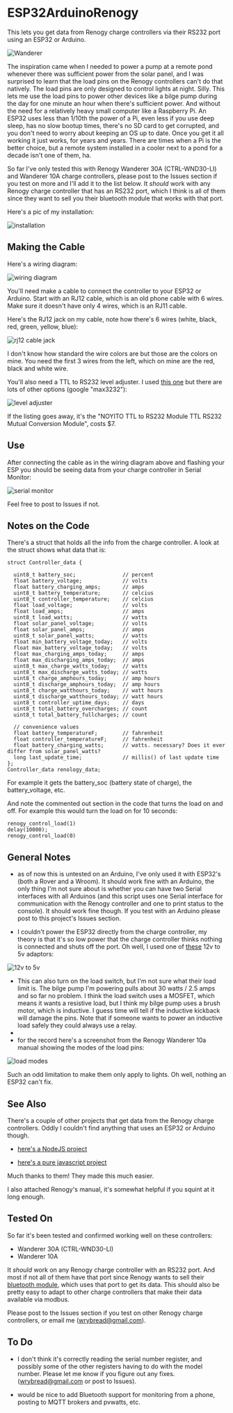 # ESP32ArduinoRenogy

This lets you get data from Renogy charge controllers via their RS232 port using an ESP32 or Arduino. 

![Wanderer](https://sinkingsensation.com/stuff/renogy/wanderer.jpg)

The inspiration came when I needed to power a pump at a remote pond whenever there was sufficient power from the solar panel, and I was surprised to learn that the load pins on the Renogy controllers can't do that natively. The load pins are only designed to control lights at night. Silly. This lets me use the load pins to power other devices like a bilge pump during the day for one minute an hour when there's sufficient power. And without the need for a relatively heavy small computer like a Raspberry Pi. An ESP32 uses less than 1/10th the power of a Pi, even less if you use deep sleep, has no slow bootup times, there's no SD card to get corrupted, and you don't need to worry about keeping an OS up to date. Once you get it all working it just works, for years and years. There are times when a Pi is the better choice, but a remote system installed in a cooler next to a pond for a decade isn't one of them, ha.

So far I've only tested this with Renogy Wanderer 30A (CTRL-WND30-LI) and Wanderer 10A charge controllers, please post to the Issues section if you test on more and I'll add it to the list below. It *should* work with any Renogy charge controller that has an RS232 port, which I think is all of them since they want to sell you their bluetooth module that works with that port.

Here's a pic of my installation:

![installation](https://sinkingsensation.com/stuff/renogy/box.jpg)

## Making the Cable

Here's a wiring diagram:

![wiring diagram](https://sinkingsensation.com/stuff/renogy/wiring.png)

You'll need make a cable to connect the controller to your ESP32 or Arduino. Start with an RJ12 cable, which is an old phone cable with 6 wires. Make sure it doesn't have only 4 wires, which is an RJ11 cable.

Here's the RJ12 jack on my cable, note how there's 6 wires (white, black, red, green, yellow, blue):

![rj12 cable jack](https://sinkingsensation.com/stuff/renogy/jack.jpg)

I don't know how standard the wire colors are but those are the colors on mine. You need the first 3 wires from the left, which on mine are the red, black and white wire.

You'll also need a TTL to RS232 level adjuster. I used [this one](https://www.amazon.com/dp/B07BJJ3TZR) but there are lots of other options (google "max3232"):

![level adjuster](https://sinkingsensation.com/stuff/renogy/converter.jpg)

If the listing goes away, it's the "NOYITO TTL to RS232 Module TTL RS232 Mutual Conversion Module", costs $7.

## Use

After connecting the cable as in the wiring diagram above and flashing your ESP you should be seeing data from your charge controller in Serial Monitor:

![serial monitor](https://sinkingsensation.com/stuff/renogy/serial_monitor.jpg)

Feel free to post to Issues if not.

## Notes on the Code

There's a struct that holds all the info from the charge controller. A look at the struct shows what data that is:

```
struct Controller_data {
  
  uint8_t battery_soc;               // percent
  float battery_voltage;             // volts
  float battery_charging_amps;       // amps
  uint8_t battery_temperature;       // celcius
  uint8_t controller_temperature;    // celcius
  float load_voltage;                // volts
  float load_amps;                   // amps
  uint8_t load_watts;                // watts
  float solar_panel_voltage;         // volts
  float solar_panel_amps;            // amps
  uint8_t solar_panel_watts;         // watts
  float min_battery_voltage_today;   // volts
  float max_battery_voltage_today;   // volts
  float max_charging_amps_today;     // amps
  float max_discharging_amps_today;  // amps
  uint8_t max_charge_watts_today;    // watts
  uint8_t max_discharge_watts_today; // watts
  uint8_t charge_amphours_today;     // amp hours
  uint8_t discharge_amphours_today;  // amp hours
  uint8_t charge_watthours_today;    // watt hours
  uint8_t discharge_watthours_today; // watt hours
  uint8_t controller_uptime_days;    // days
  uint8_t total_battery_overcharges; // count
  uint8_t total_battery_fullcharges; // count

  // convenience values
  float battery_temperatureF;        // fahrenheit
  float controller_temperatureF;     // fahrenheit
  float battery_charging_watts;      // watts. necessary? Does it ever differ from solar_panel_watts?
  long last_update_time;             // millis() of last update time
};
Controller_data renology_data;
```

For example it gets the battery_soc (battery state of charge), the battery_voltage, etc.

And note the commented out section in the code that turns the load on and off. For example this would turn the load on for 10 seconds:

```
renogy_control_load(1)
delay(10000);
renogy_control_load(0)
```


## General Notes

- as of now this is untested on an Arduino, I've only used it with ESP32's (both a Rover and a Wroom). It should work fine with an Arduino, the only thing I'm not sure about is whether you can have two Serial interfaces with all Arduinos (and this script uses one Serial interface for communication with the Renogy controller and one to print status to the console). It should work fine though. If you test with an Arduino please post to this project's Issues section.

- I couldn't power the ESP32 directly from the charge controller, my theory is that it's so low power that the charge controller thinks nothing is connected and shuts off the port. Oh well, I used one of [these](https://www.amazon.com/gp/product/B08H89LTP5) 12v to 5v adaptors:

![12v to 5v](https://sinkingsensation.com/stuff/renogy/12v_to_5v.jpg)

- This can also turn on the load switch, but I'm not sure what their load limit is. The bilge pump I'm powering pulls about 30 watts / 2.5 amps and so far no problem. I think the load switch uses a MOSFET, which means it wants a resistive load, but I think my bilge pump uses a brush motor, which is inductive. I guess time will tell if the inductive kickback will damage the pins. Note that if someone wants to power an inductive load safely they could always use a relay.
- 
- for the record here's a screenshot from the Renogy Wanderer 10a manual showing the modes of the load pins:

![load modes](https://sinkingsensation.com/stuff/renogy/load_modes.jpg)

Such an odd limitation to make them only apply to lights. Oh well, nothing an ESP32 can't fix.

## See Also

There's a couple of other projects that get data from the Renogy charge controllers. Oddly I couldn't find anything that uses an ESP32 or Arduino though.

- [here's a NodeJS project](https://github.com/mickwheelz/NodeRenogy)

- [here's a pure javascript project](https://github.com/menloparkinnovation/renogy-rover)

Much thanks to them! They made this much easier.

I also attached Renogy's manual, it's somewhat helpful if you squint at it long enough.

## Tested On

So far it's been tested and confirmed working well on these controllers:

- Wanderer 30A (CTRL-WND30-LI)
- Wanderer 10A

It *should* work on any Renogy charge controller with an RS232 port. And most if not all of them have that port since Renogy wants to sell their [bluetooth module](https://www.renogy.com/bt-2-bluetooth-module/), which uses that port to get its data. This should also be pretty easy to adapt to other charge controllers that make their data available via modbus.
 
Please post to the Issues section if you test on other Renogy charge controllers, or email me (wrybread@gmail.com). 

## To Do

- I don't think it's correctly reading the serial number register, and possibly some of the other registers having to do with the model number. Please let me know if you figure out any fixes. (wrybread@gmail.com or post to Issues).

- would be nice to add Bluetooth support for monitoring from a phone, posting to MQTT brokers and pvwatts, etc.











